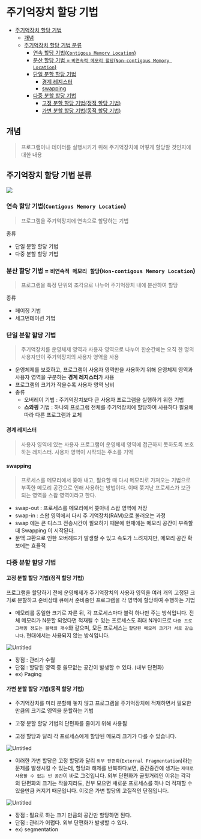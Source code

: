 # 주기억장치 할당 기법

- [주기억장치 할당 기법](#주기억장치-할당-기법)
  - [개념](#개념)
  - [주기억장치 할당 기법 분류](#주기억장치-할당-기법-분류)
    - [연속 할당 기법(`Contigous Memory Location`)](#연속-할당-기법contigous-memory-location)
    - [분산 할당 기법 = `비연속적 메모리 할당`(`Non-contigous Memory Location`)](#분산-할당-기법--비연속적-메모리-할당non-contigous-memory-location)
    - [단일 분할 할당 기법](#단일-분할-할당-기법)
      - [경계 레지스터](#경계-레지스터)
      - [swapping](#swapping)
    - [다중 분할 할당 기법](#다중-분할-할당-기법)
      - [고정 분할 할당 기법(정적 할당 기법)](#고정-분할-할당-기법정적-할당-기법)
      - [가변 분할 할당 기법(동적 할당 기법)](#가변-분할-할당-기법동적-할당-기법)


## 개념

> 프로그램이나 데이터를 실행시키기 위해 주기억장치에 어떻게 할당할 것인지에 대한 내용

## 주기억장치 할당 기법 분류

![](https://img1.daumcdn.net/thumb/R1280x0/?scode=mtistory2&fname=https%3A%2F%2Fblog.kakaocdn.net%2Fdn%2FETzCJ%2FbtqNQ2Cy2sY%2Fg5bIRmyzzlydPy3Ca7EIAk%2Fimg.png)


### 연속 할당 기법(`Contigous Memory Location`)

> 프로그램을 주기억장치에 연속으로 할당하는 기법

종류

- 단일 분할 할당 기법
- 다중 분할 할당 기법

### 분산 할당 기법 = `비연속적 메모리 할당`(`Non-contigous Memory Location`)

> 프로그램을 특정 단위의 조각으로 나누어 주기억장치 내에 분산하여 할당

종류

- 페이징 기법
- 세그먼테이션 기법

### 단일 분할 할당 기법

> 주기억장치를 운영체제 영역과 사용자 영역으로 나누어 한순간에는 오직 한 명의 사용자만이 주기억장치의 사용자 영역을 사용

- 운영체제를 보호하고, 프로그램이 사용자 영역만을 사용하기 위해 운영체제 영역과 사용자 영역을 구분하는 **경계 레지스터**가 사용
- 프로그램의 크기가 작을수록 사용자 영역 낭비
- 종류
  - 오버레이 기법 : 주기억장치보다 큰 사용자 프로그램을 실행하기 위한 기법
  - **스와핑** 기법 : 하나의 프로그램 전체를 주기억장치에 할당하여 사용하다 필요에 따라 다른 프로그램과 교체

#### 경계 레지스터

> 사용자 영역에 있는 사용자 프로그램이 운영체제 영역에 접근하지 못하도록 보호하는 레지스터. 사용자 영역이 시작되는 주소를 기억

#### swapping

> 프로세스를 메모리에서 쫒아 내고, 필요할 때 다시 메모리로 가져오는 기법으로 부족한 메모리 공간으로 인해 사용하는 방법이다. 이때 쫒겨난 프로세스가 보관되는 영역을 스왑 영역이라고 한다.

  -   swap-out : 프로세스를 메모리에서 쫒아내 스왑 영역에 저장
  -   swap-in : 스왑 영역에서 다시 주 기억장치(RAM)으로 불러오는 과정
  -   swap 에는 큰 디스크 전송시간이 필요하기 때문에 현재에는 메모리 공간이 부족할때 Swapping 이 시작된다.
  -   문맥 교환으로 인한 오버헤드가 발생할 수 있고 속도가 느려지지만, 메모리 공간 확보에는 효율적

### 다중 분할 할당 기법

#### 고정 분할 할당 기법(정적 할당 기법)

프로그램을 할당하기 전에 운영체제가 주기억장치의 사용자 영역을 여러 개의 고정된 크기로 분할하고 준비상태 큐에서 준비중인 프로그램을 각 영역에 할당하여 수행하는 기법

-   메모리를 동일한 크기로 자른 뒤, 각 프로세스마다 블럭 하나만 주는 방식입니다. 전체 메모리가 N분할 되었다면 적재될 수 있는 프로세스도 최대 N개이므로 `다중 프로그래밍 정도는 블럭의 개수`와 같으며, 모든 프로세스는 `할당된 메모리 크기가 서로 같습니다`. 현대에서는 사용되지 않는 방식입니다.

![Untitled](https://img1.daumcdn.net/thumb/R1280x0/?scode=mtistory2&fname=https%3A%2F%2Fblog.kakaocdn.net%2Fdn%2FKNbQU%2FbtqNSzs76MM%2FQfHaVDFGBIsgVgnNKKKG61%2Fimg.png)

-   장점 : 관리가 수월
-   단점 : 할당된 영역 중 쓸모없는 공간이 발생할 수 있다. (내부 단편화)
-   ex) Paging

#### 가변 분할 할당 기법(동적 할당 기법)

- 주기억장치를 미리 분할해 놓지 않고 프로그램을 주기억장치에 적재하면서 필요한 만큼의 크기로 영역을 분할하는 기법
- 고정 분할 할당 기법의 단편화를 줄이기 위해 사용됨

-   고정 할당과 달리 각 프로세스에게 할당된 메모리 크기가 다를 수 있습니다.

![Untitled](https://img1.daumcdn.net/thumb/R1280x0/?scode=mtistory2&fname=https%3A%2F%2Fblog.kakaocdn.net%2Fdn%2FbuMzJP%2FbtqNQ3uH9Yn%2FvWjK9PUsOVVhl0Lwfz7cOK%2Fimg.png)

-   이러한 가변 할당은 고정 할당과 달리 `외부 단편화`(`External Fragmentation`)라는 문제를 발생시킬 수 있는데, 할당과 해제를 반복하다보면, 중간중간에 생기는 `제대로 사용할 수 없는 빈 공간`이 바로 그것입니다. 외부 단편화가 골칫거리인 이유는 각각의 단편화의 크기는 작을지라도, 전부 모으면 새로운 프로세스를 하나 더 적재할 수 있을만큼 커지기 때문입니다. 이것은 가변 할당의 고질적인 단점입니다.

![Untitled](https://img1.daumcdn.net/thumb/R1280x0/?scode=mtistory2&fname=https%3A%2F%2Fblog.kakaocdn.net%2Fdn%2FbOukea%2FbtqNQaA6cTI%2Fptl5JUH2ERYwcDs2acHdY0%2Fimg.png)

-   장점 : 필요로 하는 크기 만큼의 공간만 할당하면 된다.
-   단점 : 관리가 어렵다. 외부 단편화가 발생할 수 있다.
-   ex) segmentation
